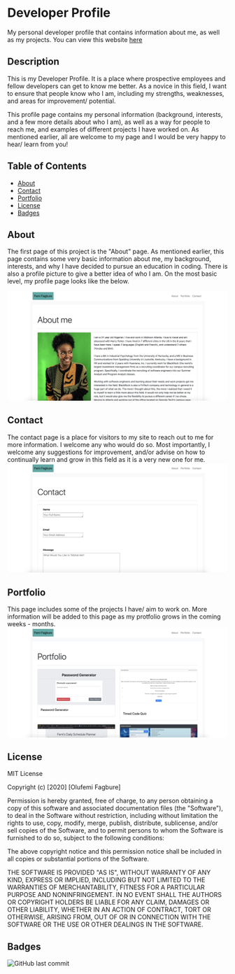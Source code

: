 # Developer Profile
My personal developer profile that contains information about me, as well as my projects. You can view this website [here](https://ofagbure.github.io/Portfolio/)

## Description 

This is my Developer Profile. It is a place where prospective employees and fellow developers can get to know me better. As a novice in this field, I want to ensure that people know who I am, including my strengths, weaknesses, and areas for improvement/ potential. 

This profile page contains my personal information (background, interests, and a few more details about who I am), as well as a way for people to reach me, and examples of different projects I have worked on. As mentioned earlier, all are welcome to my page and I would be very happy to hear/ learn from you!

## Table of Contents 

* [About](#About)
* [Contact](#Contact)
* [Portfolio](#Portfolio)
* [License](#license)
* [Badges](#Badges)

## About
 
The first page of this project is the "About" page. As mentioned earlier, this page contains some very basic information about me, my background, interests, and why I have decided to pursue an education in coding. There is also a profile picture to give a better idea of who I am. On the most basic level, my profile page looks like the below.

![AboutPage](./images/About.png)

## Contact

The contact page is a place for visitors to my site to reach out to me for more information. I welcome any who would do so. Most importantly, I welcome any suggestions for improvement, and/or advise on how to continually learn and grow in this field as it is a very new one for me.
![ContactPage](./images/Contact.png)

## Portfolio

This page includes some of the projects I have/ aim to work on. More information  will be added to this page as my protfolio grows in the coming weeks - months. 
![PortfolioPage](./images/Portfolio.png)

## License

MIT License

Copyright (c) [2020] [Olufemi Fagbure]

Permission is hereby granted, free of charge, to any person obtaining a copy
of this software and associated documentation files (the "Software"), to deal
in the Software without restriction, including without limitation the rights
to use, copy, modify, merge, publish, distribute, sublicense, and/or sell
copies of the Software, and to permit persons to whom the Software is
furnished to do so, subject to the following conditions:

The above copyright notice and this permission notice shall be included in all
copies or substantial portions of the Software.

THE SOFTWARE IS PROVIDED "AS IS", WITHOUT WARRANTY OF ANY KIND, EXPRESS OR
IMPLIED, INCLUDING BUT NOT LIMITED TO THE WARRANTIES OF MERCHANTABILITY,
FITNESS FOR A PARTICULAR PURPOSE AND NONINFRINGEMENT. IN NO EVENT SHALL THE
AUTHORS OR COPYRIGHT HOLDERS BE LIABLE FOR ANY CLAIM, DAMAGES OR OTHER
LIABILITY, WHETHER IN AN ACTION OF CONTRACT, TORT OR OTHERWISE, ARISING FROM,
OUT OF OR IN CONNECTION WITH THE SOFTWARE OR THE USE OR OTHER DEALINGS IN THE
SOFTWARE.


## Badges

![GitHub last commit](https://img.shields.io/github/last-commit/ofagbure/Portfolio)

